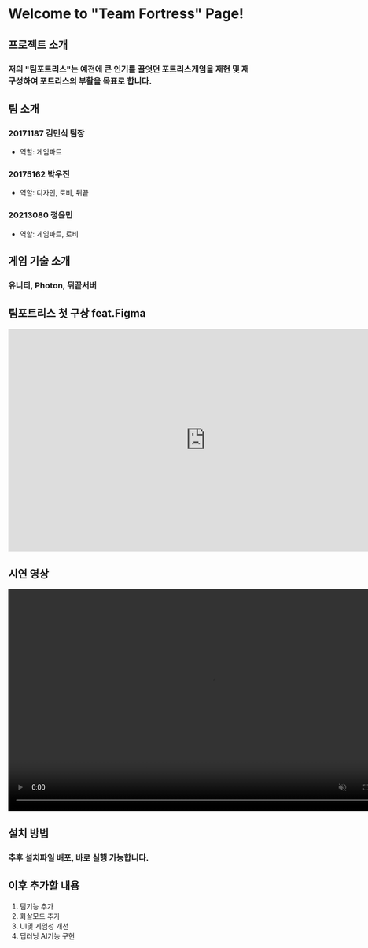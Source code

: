 # Welcome to "Team Fortress" Page!</h1>

## 프로젝트 소개
### 저의 "팀포트리스"는 예전에 큰 인기를 끌엇던 포트리스게임을 재현 및 재구성하여 포트리스의 부활을 목표로 합니다.


## 팀 소개
### 20171187 김민식 팀장
- 역할: 게임파트
### 20175162 박우진
- 역할: 디자인, 로비, 뒤끝
### 20213080 정윤민
- 역할: 게임파트, 로비


## 게임 기술 소개
### 유니티, Photon, 뒤끝서버


## 팀포트리스 첫 구상 feat.Figma
<iframe style="border: 1px solid rgba(0, 0, 0, 0.1);" width="800" height="450" src="https://www.figma.com/embed?embed_host=share&url=https%3A%2F%2Fwww.figma.com%2Ffile%2FVrGnKXI2fd1GEfBjVr7mW1%2FFortress-Project%3Ftype%3Ddesign%26node-id%3D0%253A1%26mode%3Ddesign%26t%3DhmpdF8Mk16HDTHaJ-1" allowfullscreen></iframe>


## 시연 영상
<a href='https://ifh.cc/v-nHM0sq' target='_blank'><video src='https://ifh.cc/v/nHM0sq.mp4' width="800" height="450" muted autoplay loop playsinline></a>


## 설치 방법
### 추후 설치파일 배포, 바로 실행 가능합니다.


## 이후 추가할 내용
1. 팀기능 추가
2. 화살모드 추가
3. UI및 게임성 개선
4. 딥러닝 AI기능 구현
